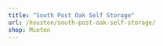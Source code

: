 ```yaml
---
title: "South Post Oak Self Storage"
url: /houston/south-post-oak-self-storage/
shop: Mieten
---
```

